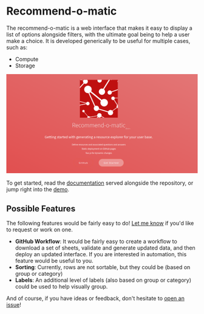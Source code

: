 # Recommend-o-matic

The recommend-o-matic is a web interface that makes it easy to display
a list of options alongside filters, with the ultimate goal being to help
a user make a choice. It is developed generically to be useful for multiple
cases, such as:

 - Compute
 - Storage

![img/recommend-o-matic-docs.png](img/recommend-o-matic-docs.png)

To get started, read the [documentation](https://stanford-rc.github.io/recommend-o-matic/) served alongside the repository,
or jump right into the [demo](https://stanford-rc.github.io/recommend-o-matic/demo/horizontal-layout/).

## Possible Features

The following features would be fairly easy to do! [Let me know](https://github.com/stanford-rc/recommend-o-matic/issues)
if you'd like to request or work on one.

 - **GitHub Workflow**: It would be fairly easy to create a workflow to download a set of sheets, validate and generate updated data, and then deploy an updated interface. If you are interested in automation, this feature would be useful to you.
 - **Sorting**: Currently, rows are not sortable, but they could be (based on group or category)
 - **Labels**: An additional level of labels (also based on group or category) could be used to help visually group.

And of course, if you have ideas or feedback, don't hesitate to [open an issue](https://github.com/stanford-rc/recommend-o-matic/issues)!
